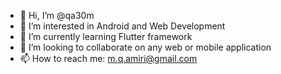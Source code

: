 - 👋 Hi, I’m @qa30m
- 👀 I’m interested in Android and Web Development
- 🌱 I’m currently learning Flutter framework
- 💞️ I’m looking to collaborate on any web or mobile application
- 📫 How to reach me: m.q.amiri@gmail.com

<!---
qa30m/qa30m is a ✨ special ✨ repository because its `README.md` (this file) appears on your GitHub profile.
You can click the Preview link to take a look at your changes.
--->

